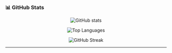 ### 📊 GitHub Stats

<p align="center">
  <img src="https://github-readme-stats.vercel.app/api?username=Akarsh-Kumar-Jha&show_icons=true&theme=tokyonight" alt="GitHub stats" />
</p>

<p align="center">
  <img src="https://github-readme-stats.vercel.app/api/top-langs/?username=Akarsh-Kumar-Jha&layout=compact&theme=tokyonight" alt="Top Languages" />
</p>

<p align="center">
  <img src="https://github-readme-streak-stats.herokuapp.com?user=Akarsh-Kumar-Jha&theme=dark&hide_border=false" alt="GitHub Streak" />
</p>

---

